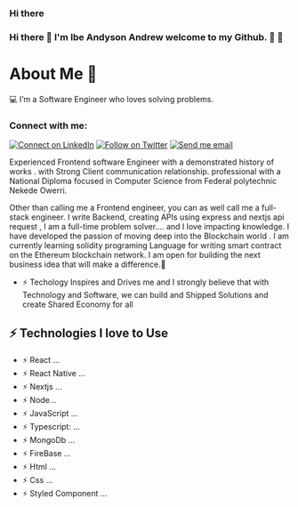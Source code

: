 ### Hi there 

### Hi there 👋 I'm Ibe Andyson Andrew welcome to my Github. 🌱 👯


# About Me 🚀
💻 I’m a Software Engineer who loves solving problems.
### Connect with me:

[![Connect on LinkedIn](https://img.shields.io/badge/--linkedin?label=LinkedIn&logo=LinkedIn&style=social)](https://www.linkedin.com/in/ibe-andyson-b290ba176/) [![Follow on Twitter](https://img.shields.io/badge/--twitter?label=Twitter&logo=Twitter&style=social)](https://twitter.com/iaaTechworm?t=BIYjhXWS985oHBk2jXGTrg&s=09) [![Send me email](https://img.shields.io/badge/--gmail?label=Gmail&logo=Gmail&style=social)](mailto:ibeandyson123@gmail.com)

  Experienced Frontend software Engineer with a demonstrated history of works . with  Strong Client communication relationship. professional with a National Diploma focused in Computer Science from Federal polytechnic Nekede Owerri. 

Other than calling me a Frontend engineer, you can as well call me a full-stack engineer. I write Backend, creating APIs using express and nextjs api request , I am a full-time problem solver.... and I  love impacting knowledge. I have developed the passion  of moving deep into the Blockchain world . I  am currently learning solidity programing Language for writing smart contract on the Ethereum blockchain network. I am open for building the next business idea that will make a difference.🚀
  
* ⚡ Techology Inspires and Drives me and I strongly believe that with Technology and Software, we can build and Shipped Solutions and create Shared Economy for all 


## ⚡ Technologies  I love to Use

- ⚡  React ...
- ⚡  React Native ...
- ⚡  Nextjs ...
- ⚡  Node...
- ⚡  JavaScript ...
- ⚡  Typescript: ...
- ⚡  MongoDb ...
- ⚡  FireBase ... 
- ⚡  Html ...
- ⚡  Css ...
- ⚡  Styled Component ...
